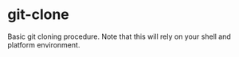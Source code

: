 git-clone
=========

Basic git cloning procedure. Note that this will rely on your shell and platform environment.

